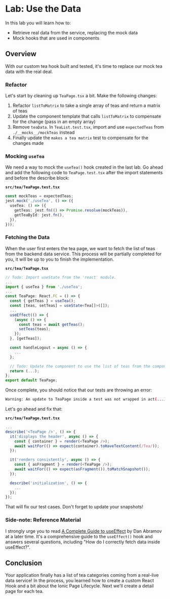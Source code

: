# Lab: Use the Data

In this lab you will learn how to:

- Retrieve real data from the service, replacing the mock data
- Mock hooks that are used in components

## Overview

With our custom tea hook built and tested, it's time to replace our mock tea data with the real deal.

### Refactor

Let's start by cleaning up `TeaPage.tsx` a bit. Make the following changes:

1. Refactor `listToMatrix` to take a single array of teas and return a matrix of teas
2. Update the component template that calls `listToMatrix` to compensate for the change (pass in an empty array)
3. Remove `teaData`. In `TeaList.test.tsx`, import and use `expectedTeas` from `./__mocks__/mockTeas` instead
4. Finally update the `makes a tea matrix` test to compensate for the changes made

### Mocking `useTea`

We need a way to mock the `useTea()` hook created in the last lab. Go ahead and add the following code to `TeaPage.test.tsx` after the import statements and before the describe block:

**`src/tea/TeaPage.test.tsx`**

```TypeScript
const mockTeas = expectedTeas;
jest.mock('./useTea', () => ({
  useTea: () => ({
    getTeas: jest.fn(() => Promise.resolve(mockTeas)),
    getTeaById: jest.fn(),
  }),
}));
```

### Fetching the Data

When the user first enters the tea page, we want to fetch the list of teas from the backend data service. This process will be partially completed for you, it will be up to you to finish the implementation.

**`src/tea/TeaPage.tsx`**

```TypeScript
// Todo: Import useState from the 'react' module.
...
import { useTea } from './useTea';
...
const TeaPage: React.FC = () => {
  const { getTeas } = useTea();
  const [teas, setTeas] = useState<Tea[]>([]);
  ...
  useEffect(() => {
    (async () => {
      const teas = await getTeas();
      setTeas(teas);
    });
  }, [getTeas]);

  const handleLogout = async () => {
    ...
  };

  // Todo: Update the component to use the list of teas from the component's state.
  return (...);
};
export default TeaPage;
```

Once complete, you should notice that our tests are throwing an error:

```bash
Warning: An update to TeaPage inside a test was not wrapped in act(...).
```

Let's go ahead and fix that:

**`src/tea/TeaPage.test.tsx`**

```TypeScript
...
describe('<TeaPage />', () => {
  it('displays the header', async () => {
    const { container } = render(<TeaPage />);
    await waitFor(() => expect(container).toHaveTextContent(/Tea/));
  });

  it('renders consistently', async () => {
    const { asFragment } = render(<TeaPage />);
    await waitFor(() => expect(asFragment()).toMatchSnapshot());
  });

  describe('initialization', () => {
    ...
  });
});
```

That will fix our test cases. Don't forget to update your snapshots!

### Side-note: Reference Material

I strongly urge you to read <a href="https://overreacted.io/a-complete-guide-to-useeffect/" target="_blank">A Complete Guide to useEffect</a> by Dan Abramov at a later time. It's a comprehensive guide to the `useEffect()` hook and answers several questions, including "How do I correctly fetch data inside useEffect?".

## Conclusion

Your application finally has a list of tea categories coming from a real-live data service! In the process, you learned how to create a custom React Hook and a bit about the Ionic Page Lifecycle. Next we'll create a detail page for each tea.
